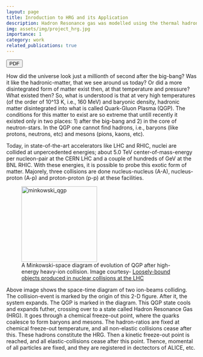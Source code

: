 ```yaml
---
layout: page
title: Inroduction to HRG and its Application
description: Hadron Resonance gas was modelled using the thermal hadronization model. Number-density and pressure vs. temperature profiles were studied. Estimates of the volume of the collision-fireball, particle-numbers of Hadrons are made and matched with particle-data group. Python was used for the project. 
img: assets/img/project_hrg.jpg
importance: 1
category: work
related_publications: true
---
```


<button type="button">PDF</button>

How did the universe look just a millionth of second after the big-bang? Was it like the hadronic-matter, that we see around us today? Or did a more disintegrated form of matter exist then, at that temperature and pressure? What existed then? So, what is understood is that at very high temperatures (of the order of 10^13 K, i.e., 160 MeV) and baryonic density, hadronic matter disintegrated into what is called Quark-Gluon Plasma (QGP). The conditions for this matter to exist are so extreme that untill recently it existed only in two places: 1) after the big-bang and 2) in the core of neutron-stars. In the QGP one cannot find hadrons, i.e., baryons (like protons, neutrons, etc) and mesons (pions, kaons, etc).

Today, in state-of-the-art accelerators like LHC and RHIC, nuclei are collided at unpercedented energies; about 5.0 TeV center-of-mass-energy per nucleon-pair at the CERN LHC and a couple of hundreds of GeV at the BNL RHIC. With these energies, it is possible to probe this exotic form of matter. Majorely, three collisions are done nucleus-nucleus (A-A), nucleus-proton (A-p) and proton-proton (p-p) at these facilities.

<figure>

<img src="https://www.researchgate.net/publication/332366456/figure/fig7/AS:864758299381760@1583185853656/Colour-online-Space-time-diagram-of-a-heavy-ion-collision-of-two-nuclei-colliding-at.jpg" alt="minkowski_qgp" width = "200" height = "200">

<!-- <img src="../assets/img/project_hrg.jpg" width = "200" height = "200"/> -->

<figcaption>A Minkowski-space diagram of evolution of QGP after high-energy heavy-ion collision. Image courtesy- <a href='https://doi.org/10.1016/j.nuclphysa.2019.02.006'> Loosely-bound objects produced in nuclear collisions at the LHC </a> </figcaption>

</figure>

Above image shows the space-time diagram of two ion-beams colliding. The collision-event is marked by the origin of this 2-D figure. After it, the system expands. The QGP is marked in the diagram. This QGP state cools and expands futher, crossing over to a state called Hadron Resonance Gas (HRG). It goes through a chemical freeze-out point, where the quarks coalesce to form baryons and mesons. The hadron-ratios are fixed at chemical freeze-out temperature, and all non-elastic collisions cease after this. These hadrons constitute the HRG. Then a kinetic freeze-out point is reached, and all elastic-collisions cease after this point. Thence, momental of all particles are fixed, and they are registered in dectectors of ALICE, etc.